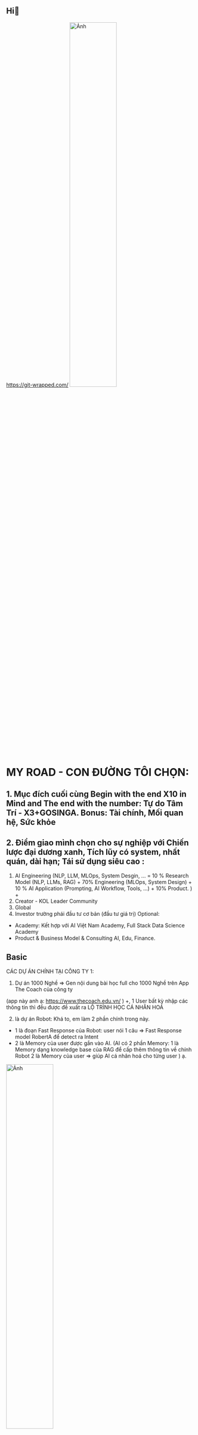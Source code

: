 ## Hi👋
https://git-wrapped.com/
<img src="git-wrapped-DoanNgocCuong.png" alt="Ảnh" width="50%">
<!--
**DoanNgocCuong/DoanNgocCuong** is a ✨ _special_ ✨ repository because its `README.md` (this file) appears on your GitHub profile.

Here are some ideas to get you started:

- 🔭 I’m currently working on ...
- 🌱 I’m currently learning ...
- 👯 I’m looking to collaborate on ...
- 🤔 I’m looking for help with ...
- 💬 Ask me about ...
- 📫 How to reach me: ...
- 😄 Pronouns: ...
- ⚡ Fun fact: ...
-->

<!-- [![Anurag's GitHub stats](https://github-readme-stats.vercel.app/api?username=phatjkk&show_icons=true&theme=radical)](https://github.com/anuraghazra/github-readme-stats) [![Top Langs](https://github-readme-stats.vercel.app/api/top-langs/?username=phatjkk&layout=compact&theme=radical)](https://github.com/anuraghazra/github-readme-stats) -->

# MY ROAD - CON ĐƯỜNG TÔI CHỌN: 

## 1. Mục đích cuối cùng Begin with the end X10 in Mind and The end with the number: Tự do Tâm Trí - X3+GOSINGA. Bonus: Tài chính, Mối quan hệ, Sức khỏe
## 2. Điểm giao mình chọn cho sự nghiệp với Chiến lược đại dương xanh, Tích lũy có system, nhất quán, dài hạn; Tái sử dụng siêu cao : 
1. AI Engineering (NLP, LLM, MLOps, System Desgin, ... = 10 % Research Model (NLP, LLMs, RAG) + 70% Engineering (MLOps, System Design) + 10 % AI Application (Prompting, AI Workflow, Tools, ...) + 10% Product. ) +
2. Creator - KOL Leader Community 
3. Global
4. Investor trường phái đầu tư cơ bản (đầu tư giá trị)
Optional: 
- Academy: Kết hợp với AI Việt Nam Academy, Full Stack Data Science Academy
- Product & Business Model & Consulting AI, Edu, Finance. 


## Basic

CÁC DỰ ÁN CHÍNH TẠI CÔNG TY 1: 

1. Dự án 1000 Nghề 
=> Gen nội dung bài học full cho 1000 Nghề trên App The Coach của công ty 

(app này anh ạ: https://www.thecoach.edu.vn/
) 
+, 1 User bất kỳ nhập các thông tin thì đều được đề xuất ra LỘ TRÌNH HỌC CÁ NHÂN HOÁ

2. là dự án Robot: 
Khá to, em làm 2 phần chính trong này. 
- 1 là đoạn Fast Response của Robot: user nói 1 câu => Fast Response model RobertA để detect ra Intent 
- 2 là Memory của user được gắn vào AI. 
(AI có 2 phần Memory: 1 là Memory dạng knowledge base của RAG để cấp thêm thông tin về chính Robot 
2 là Memory của user => giúp AI cá nhân hoá cho từng user ) 
ạ.

<img src="workflow_ChainOfPrompt.png" alt="Ảnh" width="50%">

LIST SẢN PHẨM: 
1. [DoanNgocCuong/MiniProd_Web1_AIWebTestScoring](https://github.com/DoanNgocCuong/MiniProd_Web1_AIWebTestScoring)
2. [DoanNgocCuong/MiniProd_Web2_UIChatbot_throughCallApiRAG](https://github.com/DoanNgocCuong/MiniProd_Web2_UIChatbot_throughCallApiRAG)
3. [DoanNgocCuong/MiniProd_Web3_GradingVidMentorTeaching_StepUpE_T102024: Chấm điểm video mentor](https://github.com/DoanNgocCuong/MiniProd_Web3_GradingVidMentorTeaching_StepUpE_T102024)
4. [DoanNgocCuong/MiniProd_Web4_ContentEngFlow_StepUpE_T102024](https://github.com/DoanNgocCuong/MiniProd_Web4_ContentEngFlow_StepUpE_T102024)
5. [DoanNgocCuong/MiniProd_Web5_TemplateWeb_T12_2024_ContentEngFlow_IELTSStepUpE_T102024](https://github.com/DoanNgocCuong/MiniProd_Web5_TemplateWeb_T12_2024_ContentEngFlow_IELTSStepUpE_T102024)
6. [DoanNgocCuong/MiniProd_Web6_UIChatbot_throughCallApiDIFY](https://github.com/DoanNgocCuong/MiniProd_Web6_UIChatbot_throughCallApiDIFY)
7. [DoanNgocCuong/Unfinish_MiniProd_Web7_LogInLogOut: - Đóng gói 6 hoặc nhiều hơn các tool vào trang Log In, Log Out](https://github.com/DoanNgocCuong/Unfinish_MiniProd_Web7_LogInLogOut)
8. [DoanNgocCuong/MiniProj_Web8_AutoPromptingTuning_T2_2025](https://github.com/DoanNgocCuong/MiniProj_Web8_AutoPromptingTuning_T2_2025)
9. [DoanNgocCuong/MiniProd_Web9_SimulationConversation_UserSimAI_2Prompt_T32025](https://github.com/DoanNgocCuong/MiniProd_Web9_SimulationConversation_UserSimAI_2Prompt_T32025)




## Unfinish
1. [DoanNgocCuong/forked---unfinish---ai-companion---Long-Term-Memory---Memory-Augmented-AI-Agents: Meet Ava, the WhatsApp Agent](https://github.com/DoanNgocCuong/forked---unfinish---ai-companion---Long-Term-Memory---Memory-Augmented-AI-Agents)


# NlpLlmRagAgent

1. [DoanNgocCuong/MiniProd_RAG1_FlashRAG_2024_StepUpEducation: MiniProd_RAG1_FlashRAG_2024_StepUpEducation](https://github.com/DoanNgocCuong/MiniProd_RAG1_FlashRAG_2024_StepUpEducation)
2. [DoanNgocCuong/MiniProj_RAG3_chatbot_vietcunaModel_QdantDB_Legal2008Text_ngrokTunneling: NTTU Chatbot - A student support chatbot using LLM + Document Retriever (RAG) in Vietnamese](https://github.com/DoanNgocCuong/MiniProj_RAG3_chatbot_vietcunaModel_QdantDB_Legal2008Text_ngrokTunneling/settings)
3. Rag
4. [DoanNgocCuong/MiniProj_RAG4_BusinessAnalysisSchool_ITE10HUST_20231: rag integrate with auto-crawling pipeline](https://github.com/DoanNgocCuong/MiniProj_RAG4_BusinessAnalysisSchool_ITE10HUST_20231)
5. [DoanNgocCuong/Research_RAG5_SpProjGraduation_aHuy_T122024: The official implementation of RAPTOR: Recursive Abstractive Processing for Tree-Organized Retrieval](https://github.com/DoanNgocCuong/Research_RAG5_SpProjGraduation_aHuy_T122024)
6. [DoanNgocCuong/pipelines_OpenWebUI_aPartOf_RAG5_LegalRAGChatbot_JobMoney: Pipelines: Versatile, UI-Agnostic OpenAI-Compatible Plugin Framework](https://github.com/DoanNgocCuong/pipelines_OpenWebUI_aPartOf_RAG5_LegalRAGChatbot_JobMoney)
[DoanNgocCuong/MiniProj_RA
G5_OpenWebUI_add_PipelineRAG_LegalRAGChatbot_JobMoney](https://github.com/DoanNgocCuong/MiniProj_RAG5_OpenWebUI_add_PipelineRAG_LegalRAGChatbot_JobMoney)
7. [DoanNgocCuong/MiniProj_RAG3_RAG6_LegalChatbot_16032025](https://github.com/DoanNgocCuong/MiniProj_RAG3_RAG6_LegalChatbot_16032025)
   
## Awesome: 
1. [DoanNgocCuong/awesome-llm-apps---AI-Agents: Collection of awesome LLM apps with AI Agents and RAG using OpenAI, Anthropic, Gemini and opensource models.](https://github.com/DoanNgocCuong/awesome-llm-apps---AI-Agents)

## Agents: 
[DoanNgocCuong/MiniProj_Agent1_mem0-supadatabase_LongTermMemory_MemoryAugmentedAIAgents](https://github.com/DoanNgocCuong/MiniProj_Agent1_mem0-supadatabase_LongTermMemory_MemoryAugmentedAIAgents)


## Basic Tasks: 
1. https://github.com/DoanNgocCuong/BasicTasks_Benchmark_Suna_IIAgent_19062025

---

## Đôi dòng giới thiệu: 
Dưới đây là bản format lại theo cấu trúc rõ ràng, giữ nguyên nội dung gốc:

---

**Họ và tên:** Đoàn Ngọc Cường  
**Facebook:** [https://www.facebook.com/doanngoccuong.nhathuong](https://www.facebook.com/doanngoccuong.nhathuong)  
**Github:** [github.com/DoanNgocCuong](github.com/DoanNgocCuong)  

---

### **Thông tin cá nhân:**
1. **Tên:** Cường  
 
2. **Background học tập:** Data Science and AI   
3. **Công việc hiện tại:** AI Intern - công ty AI Production mảng Education AI   
4. **Định hướng tương lai:** NLP, LLMs, RAG, Workflow and AI Agents   
5. **Sở thích:** học tập phát triển bản thân, hack speed, Networking   

---

### **Background:**  
Data Science and AI - (BKHN) 2021  

---

### **Current Job:**  
- AI Intern
- AI Engineering: NLP, LLMs, RAG, Workflow and AI Agents  

---

### **Lý do chính và mục tiêu muốn đạt được trong khoá:**  
1. Networking: Connect với nhiều Mentor và Ace trong ngành  
2. Chuyên môn kiến thức  

---

### **Định hướng gần:**  
- AI Engineering:  
  - Database Optimization  
  - NLP, LLMs, RAG, Workflow and AI Agents  
  - MLOps  

---

### **Định hướng xa:**  
1. Connect with many community AI and build community ở xung quanh mình  
2. Kèm 1-1 Mentoring mảng AI, Agency AI  
3. Business  

---

# Buy Me a Coffee
- Techcombank: 1903 7650 9000 16
- DOAN NGOC CUONG
- Thank so much!

---
Thank to https://github.com/phatjkk/phatjkk?tab=readme-ov-file -> so I have knowed about this README.md



=========

